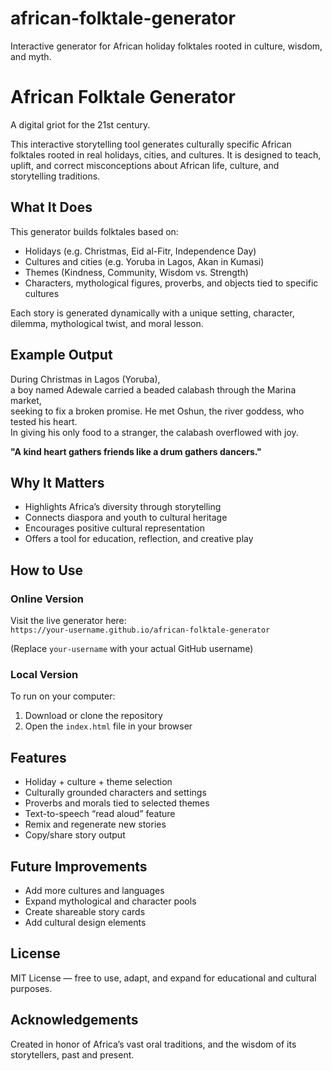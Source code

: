 # african-folktale-generator
Interactive generator for African holiday folktales rooted in culture, wisdom, and myth.
# African Folktale Generator

A digital griot for the 21st century.

This interactive storytelling tool generates culturally specific African folktales rooted in real holidays, cities, and cultures. It is designed to teach, uplift, and correct misconceptions about African life, culture, and storytelling traditions.

## What It Does

This generator builds folktales based on:

- Holidays (e.g. Christmas, Eid al-Fitr, Independence Day)
- Cultures and cities (e.g. Yoruba in Lagos, Akan in Kumasi)
- Themes (Kindness, Community, Wisdom vs. Strength)
- Characters, mythological figures, proverbs, and objects tied to specific cultures

Each story is generated dynamically with a unique setting, character, dilemma, mythological twist, and moral lesson.

## Example Output

During Christmas in Lagos (Yoruba),  
a boy named Adewale carried a beaded calabash through the Marina market,  
seeking to fix a broken promise. He met Oshun, the river goddess, who tested his heart.  
In giving his only food to a stranger, the calabash overflowed with joy.  

**"A kind heart gathers friends like a drum gathers dancers."**

## Why It Matters

- Highlights Africa’s diversity through storytelling
- Connects diaspora and youth to cultural heritage
- Encourages positive cultural representation
- Offers a tool for education, reflection, and creative play

## How to Use

### Online Version

Visit the live generator here:  
`https://your-username.github.io/african-folktale-generator`

(Replace `your-username` with your actual GitHub username)

### Local Version

To run on your computer:

1. Download or clone the repository
2. Open the `index.html` file in your browser

## Features

- Holiday + culture + theme selection
- Culturally grounded characters and settings
- Proverbs and morals tied to selected themes
- Text-to-speech “read aloud” feature
- Remix and regenerate new stories
- Copy/share story output

## Future Improvements

- Add more cultures and languages
- Expand mythological and character pools
- Create shareable story cards
- Add cultural design elements

## License

MIT License — free to use, adapt, and expand for educational and cultural purposes.

## Acknowledgements

Created in honor of Africa’s vast oral traditions, and the wisdom of its storytellers, past and present.
